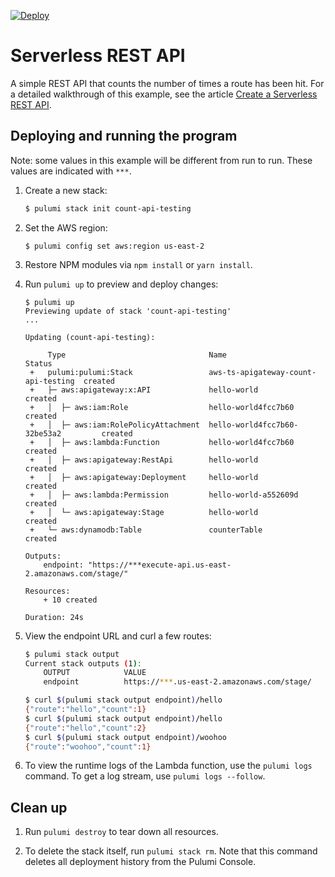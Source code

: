 [![Deploy](https://get.pulumi.com/new/button.svg)](https://app.pulumi.com/new?template=https://github.com/pulumi/examples/blob/master/aws-ts-apigateway/README.md)

# Serverless REST API

A simple REST API that counts the number of times a route has been hit. For a detailed walkthrough of this example, see the article [Create a Serverless REST API](https://www.pulumi.com/docs/tutorials/aws/rest-api/).

## Deploying and running the program

Note: some values in this example will be different from run to run. These values are indicated
with `***`.

1.  Create a new stack:

    ```bash
    $ pulumi stack init count-api-testing
    ```

1.  Set the AWS region:

    ```
    $ pulumi config set aws:region us-east-2
    ```

1.  Restore NPM modules via `npm install` or `yarn install`.

1.  Run `pulumi up` to preview and deploy changes:

    ```
    $ pulumi up
    Previewing update of stack 'count-api-testing'
    ...

    Updating (count-api-testing):

         Type                                Name                                 Status
     +   pulumi:pulumi:Stack                 aws-ts-apigateway-count-api-testing  created
     +   ├─ aws:apigateway:x:API             hello-world                          created
     +   │  ├─ aws:iam:Role                  hello-world4fcc7b60                  created
     +   │  ├─ aws:iam:RolePolicyAttachment  hello-world4fcc7b60-32be53a2         created
     +   │  ├─ aws:lambda:Function           hello-world4fcc7b60                  created
     +   │  ├─ aws:apigateway:RestApi        hello-world                          created
     +   │  ├─ aws:apigateway:Deployment     hello-world                          created
     +   │  ├─ aws:lambda:Permission         hello-world-a552609d                 created
     +   │  └─ aws:apigateway:Stage          hello-world                          created
     +   └─ aws:dynamodb:Table               counterTable                         created

    Outputs:
        endpoint: "https://***execute-api.us-east-2.amazonaws.com/stage/"

    Resources:
        + 10 created

    Duration: 24s
    ```

1.  View the endpoint URL and curl a few routes:

    ```bash
    $ pulumi stack output
    Current stack outputs (1):
        OUTPUT            VALUE
        endpoint          https://***.us-east-2.amazonaws.com/stage/

    $ curl $(pulumi stack output endpoint)/hello
    {"route":"hello","count":1}
    $ curl $(pulumi stack output endpoint)/hello
    {"route":"hello","count":2}
    $ curl $(pulumi stack output endpoint)/woohoo
    {"route":"woohoo","count":1}
    ```

1.  To view the runtime logs of the Lambda function, use the `pulumi logs` command. To get a log stream, use `pulumi logs --follow`.

## Clean up

1.  Run `pulumi destroy` to tear down all resources.

1.  To delete the stack itself, run `pulumi stack rm`. Note that this command deletes all deployment history from the Pulumi Console.
